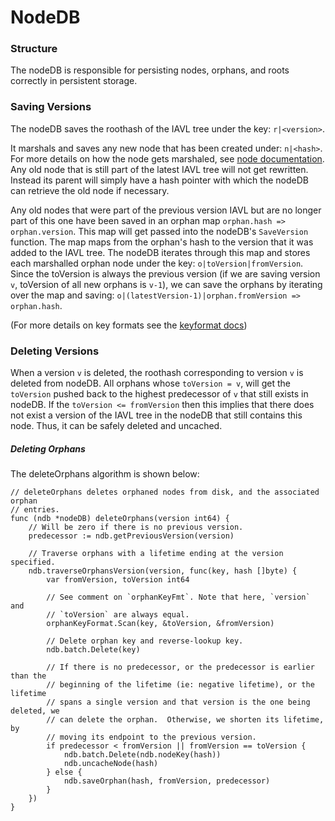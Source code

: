 # NodeDB

### Structure

The nodeDB is responsible for persisting nodes, orphans, and roots correctly in persistent storage.

### Saving Versions

The nodeDB saves the roothash of the IAVL tree under the key: `r|<version>`.

It marshals and saves any new node that has been created under: `n|<hash>`. For more details on how the node gets marshaled, see [node documentation](./node.md). Any old node that is still part of the latest IAVL tree will not get rewritten. Instead its parent will simply have a hash pointer with which the nodeDB can retrieve the old node if necessary.

Any old nodes that were part of the previous version IAVL but are no longer part of this one have been saved in an orphan map `orphan.hash => orphan.version`. This map will get passed into the nodeDB's `SaveVersion` function. The map maps from the orphan's hash to the version that it was added to the IAVL tree. The nodeDB iterates through this map and stores each marshalled orphan node under the key: `o|toVersion|fromVersion`. Since the toVersion is always the previous version (if we are saving version `v`, toVersion of all new orphans is `v-1`), we can save the orphans by iterating over the map and saving: `o|(latestVersion-1)|orphan.fromVersion => orphan.hash`.

(For more details on key formats see the [keyformat docs](./key_format.md))

### Deleting Versions

When a version `v` is deleted, the roothash corresponding to version `v` is deleted from nodeDB. All orphans whose `toVersion = v`, will get the `toVersion` pushed back to the highest predecessor of `v` that still exists in nodeDB. If the `toVersion <= fromVersion` then this implies that there does not exist a version of the IAVL tree in the nodeDB that still contains this node. Thus, it can be safely deleted and uncached.

##### Deleting Orphans

The deleteOrphans algorithm is shown below:

```golang
// deleteOrphans deletes orphaned nodes from disk, and the associated orphan
// entries.
func (ndb *nodeDB) deleteOrphans(version int64) {
	// Will be zero if there is no previous version.
	predecessor := ndb.getPreviousVersion(version)

	// Traverse orphans with a lifetime ending at the version specified.
	ndb.traverseOrphansVersion(version, func(key, hash []byte) {
		var fromVersion, toVersion int64

		// See comment on `orphanKeyFmt`. Note that here, `version` and
		// `toVersion` are always equal.
		orphanKeyFormat.Scan(key, &toVersion, &fromVersion)

		// Delete orphan key and reverse-lookup key.
		ndb.batch.Delete(key)

		// If there is no predecessor, or the predecessor is earlier than the
		// beginning of the lifetime (ie: negative lifetime), or the lifetime
		// spans a single version and that version is the one being deleted, we
		// can delete the orphan.  Otherwise, we shorten its lifetime, by
		// moving its endpoint to the previous version.
		if predecessor < fromVersion || fromVersion == toVersion {
			ndb.batch.Delete(ndb.nodeKey(hash))
			ndb.uncacheNode(hash)
		} else {
			ndb.saveOrphan(hash, fromVersion, predecessor)
		}
	})
}
```
